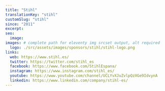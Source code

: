 ```yaml
---
title: "Stihl"
translationKey: "stihl"
customSlug: "stihl"
since: "2011"
excerpt:
seo:
  image:
images: # complete path for eleventy img srcset output, alt required
  logo: ./src/assets/images/sponsors/stihl/stihl-logo.png
links:
  web: https://www.stihl.es/
  twitter: https://twitter.com/stihl_es
  facebook: https://www.facebook.com/StihlEspana/
  instagram: https://www.instagram.com/stihl_es/
  youtube: https://www.youtube.com/channel/UCLYvXJuZvlpQzXGe9IdvynA
  linkedin: https://www.linkedin.com/company/stihl-es/
---
```

